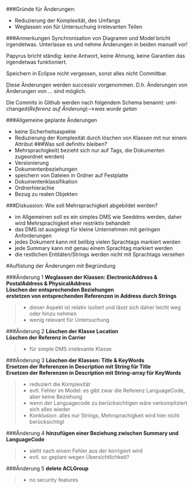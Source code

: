 ###Gründe für Änderungen:
- Reduzierung der Komplexität, des Umfangs
- Weglassen von für Untersuchung irrelevanten Teilen

###Anmerkungen
Synchronisation von Diagramm und Model bricht irgendetwas.
Unterlasse es und nehme Änderungen in beiden manuell vor!

Papyrus bricht ständig: keine Antwort, keine Ahnung, keine Garantien das irgendetwas funktioniert.

Speichern in Eclipse nicht vergessen, sonst alles nicht Commitbar.

Diese Änderungen werden successiv vorgenommen.
D.h. Änderungen von Änderungen von ... sind möglich.

Die Commits in Github werden nach folgendem Schema benannt:
uml-changed(*Referenz auf Änderung*)-->*was wurde getan*


###Allgemeine geplante Änderungen
- keine Sicherheitsaspekte
- Reduzierung der Komplexität durch löschen von Klassen mit nur einem Attribut
###Was soll definitiv bleiben?
- Mehrsprachigkeit( bezieht sich nur auf Tags, die Dokumenten zugeordnet werden)
- Versionierung
- Dokumentenbeziehungen
- speichern von Dateien in Ordner auf Festplatte
- Dokumentenklassifikation
- Ordnerhierachie
- Bezug zu realen Objekten

###Diskussion: Wie soll Mehrsprachigkeit abgebildet werden?
- im Allgemeinen soll es ein simples DMS wie Seeddms werden,
daher wird Mehrsprachigkeit eher restriktiv behandelt
- das DMS ist ausgelegt für kleine Unternehmen mit geringen Anforderungen
- jedes Dokument kann mit belibig vielen Sprachtags markiert werden
- jede Summary kann mit genau einem Sprachtag markiert werden
- die restlichen Entitäten/Strings werden nicht mit Sprachtags versehen




#Auflistung der Änderungen mit Begründung

###Änderung 1
**Weglassen der Klassen: ElectronicAddress & PostalAddress & PhysicalAddress**  
**Löschen der entsprechenden Beziehungen**  
**erstetzen von entsprechenden Referenzen in Address durch Strings**
>- dieser Aspekt ist relativ isoliert und lässt sich daher leicht weg oder hinzu nehmen
>- wenig relevant für Untersuchung

###Änderung 2
**Löschen der Klasse Location**  
**Löschen der Referenz in Carrier**
>- für simple DMS irrelevante Klasse

###Änderung 3
**Löschen der Klassen: Title & KeyWords**  
**Ersetzen der Referenzen in Description mit String für Title**  
**Ersetzen der Referenzen in Description mit String-array für KeyWords**
>- reduziert die Komplexität
>- evtl. Fehler im Model: es gibt zwar die Referenz LanguageCode,
> aber keine Beziehung
>- wenn der Languagecode zu berücksichtigen wäre verkompliziert sich alles wieder
>- Konklusion: alles nur Strings, Mehrsprachigkeit wird hier nicht berücksichtigt

###Änderung 4
**hinzufügen einer Beziehung zwischen Summary und LanguageCode**
>- sieht nach einem Fehler aus der korrigiert wird
>- evtl. so geplant wegen Übersichtlichkeit?

###Änderung 5
**delete ACLGroup**
>- no security features




















